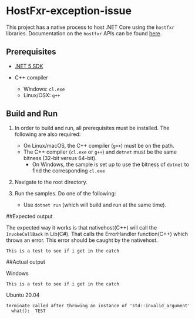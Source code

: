 # HostFxr-exception-issue

This project has a native process to host .NET Core using the `hostfxr` libraries. Documentation on the `hostfxr` APIs can be found [here](https://github.com/dotnet/runtime/blob/main/docs/design/features/native-hosting.md).

## Prerequisites

* [.NET 5 SDK](https://dotnet.microsoft.com/download)

* C++ compiler
  * Windows: `cl.exe`
  * Linux/OSX: `g++`

## Build and Run

1. In order to build and run, all prerequisites must be installed. The following are also required:

    * On Linux/macOS, the C++ compiler (`g++`) must be on the path.
    * The C++ compiler (`cl.exe` or `g++`) and `dotnet` must be the same bitness (32-bit versus 64-bit).
      * On Windows, the sample is set up to use the bitness of `dotnet` to find the corresponding `cl.exe`

1. Navigate to the root directory.

1. Run the samples. Do one of the following:

    * Use `dotnet run` (which will build and run at the same time).
	
##Expected output

The expected way it works is that nativehost(C++) will call the `InvokeCallBack` in Lib(C#). That calls the ErrorHandler function(C++) which throws an error. This error should be caught by the nativehost.
```console
This is a test to see if i get in the catch
```

##Actual output

Windows
```console
This is a test to see if i get in the catch
```
Ubuntu 20.04
```console
terminate called after throwing an instance of 'std::invalid_argument'
  what():  TEST
```